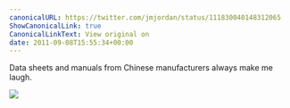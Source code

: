 ```yaml
---
canonicalURL: https://twitter.com/jmjordan/status/111830040148312065
ShowCanonicalLink: true
CanonicalLinkText: View original on
date: 2011-09-08T15:55:34+00:00
---
```

Data sheets and manuals from Chinese manufacturers always make me laugh.

![](/images/111830040148312065-AY1M1DrCAAA-XZh.jpg)